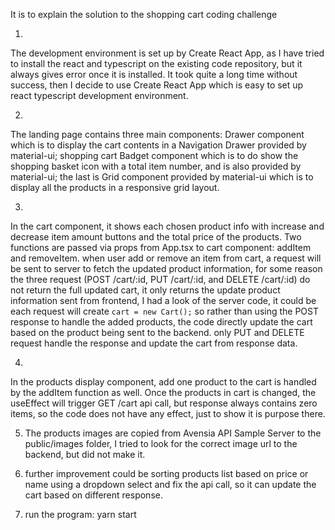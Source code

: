 It is to explain the solution to the shopping cart coding challenge

1) 
The development environment is set up by Create React App, as I have tried to install the react and typescript on the existing code repository, but it always gives error once it is installed. It took
quite a long time without success, then I decide to use Create React App which is easy to set up react typescript development environment.

2) 
The landing page contains three main components: Drawer component which is to display the cart contents in a Navigation Drawer provided by material-ui;
shopping cart Badget component which is to do show the shopping basket icon with a total item number, and is also provided by material-ui; the last is Grid component provided by material-ui which
is to display all the products in a responsive grid layout.

3) 
In the cart component, it shows each chosen product info with increase and decrease item amount buttons and the total price of the products. Two functions are passed via props from App.tsx to cart component: addItem and removeItem.
when user add or remove an item from cart, a request will be sent to server to fetch the updated product information, for some reason the three request (POST /cart/:id,
PUT /cart/:id, and DELETE /cart/:id) do not return the full updated cart, it only returns the update product information sent from frontend, I had a look of the server code, it could be each request will create `cart = new Cart();`
so rather than using the POST response to handle the added products, the code directly update the cart based on the product being sent to the backend. only PUT and DELETE request handle the response and update the cart from response data.

4) 
In the products display component, add one product to the cart is handled by the addItem function as well. Once the products in cart is changed, the useEffect will
trigger GET /cart api call, but response always contains zero items, so the code does not have any effect, just to show it is purpose there.

5) The products images are copied from Avensia API Sample Server to the public/images folder, I tried to look for the correct image url to the backend, but did not make it.

6) further improvement could be sorting products list based on price or name using a dropdown select and fix the api call, so it can update the cart based on different response. 

7) run the program: yarn start